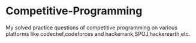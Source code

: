 # Competitive-Programming

My solved practice questions of competitive programming on various platforms like codechef,codeforces and hackerrank,SPOJ,hackerearth,etc.
